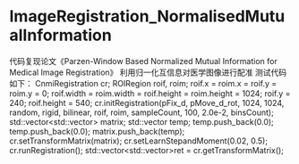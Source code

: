 # ImageRegistration_NormalisedMutualInformation
代码复现论文《Parzen-Window Based Normalized Mutual Information for Medical Image Registration》
利用归一化互信息对医学图像进行配准
测试代码如下：
CnmiRegistration cr;
ROIRegion roif, roim;
roif.x = roim.x = roif.y = roim.y = 0;
roif.width = roim.width = roif.height = roim.height = 1024;
roif.y = 240;
roif.height = 540;
cr.initRegistration(pFix_d, pMove_d_rot, 1024, 1024, random, rigid, bilinear, roif, roim, sampleCount, 100, 2.0e-2, binsCount);
std::vector<std::vector<float>> matrix;
std::vector<float> temp;
temp.push_back(0.0);
temp.push_back(0.0);
matrix.push_back(temp);
cr.setTransformMatrix(matrix);
cr.setLearnStepandMoment(0.02, 0.5);
cr.runRegistration();
std::vector<std::vector<float>>ret = cr.getTransformMatrix();
